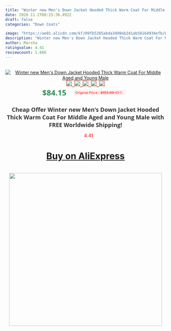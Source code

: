 ```yaml
---
title: "Winter new Men's Down Jacket Hooded Thick Warm Coat For Middle Aged and Young Male"
date: 2020-11-2T08:25:36.892Z
draft: false
categories: "Down Coats"

image: "https://ae01.alicdn.com/kf/H9fb5285abda3498eb241ab58164934efb/Winter-new-Men-s-Down-Jacket-Hooded-Thick-Warm-Coat-For-Middle-Aged-and-Young-Male.jpg"
description: "Winter new Men's Down Jacket Hooded Thick Warm Coat For Middle Aged and Young Male"
author: Marsha
ratingvalue: 4.41
reviewcount: 1.666
---
```

<br>
<div style="text-align: center;">
<a href="https://s.click.aliexpress.com/e/_9RirnX" target="_blank" rel="nofollow noopener noreferrer"><img alt="Winter new Men's Down Jacket Hooded Thick Warm Coat For Middle Aged and Young Male" class="magnifier-image" src="https://ae01.alicdn.com/kf/H9fb5285abda3498eb241ab58164934efb/Winter-new-Men-s-Down-Jacket-Hooded-Thick-Warm-Coat-For-Middle-Aged-and-Young-Male.jpg_640x640.jpg">
<br>
<img style="border:1px solid salmon" src="https://ae01.alicdn.com/kf/H9fb5285abda3498eb241ab58164934efb/Winter-new-Men-s-Down-Jacket-Hooded-Thick-Warm-Coat-For-Middle-Aged-and-Young-Male.jpg_120x120.jpg">&nbsp;&nbsp;<img style="border:1px solid salmon" src="https://ae01.alicdn.com/kf/H58c6e3a438734200b15a5e4e61971d30Q/Winter-new-Men-s-Down-Jacket-Hooded-Thick-Warm-Coat-For-Middle-Aged-and-Young-Male.jpg_120x120.jpg">&nbsp;&nbsp;<img style="border:1px solid salmon" src="https://ae01.alicdn.com/kf/Hfc4640a9a0fe402f893f52d7dd13df2bV/Winter-new-Men-s-Down-Jacket-Hooded-Thick-Warm-Coat-For-Middle-Aged-and-Young-Male.jpg_120x120.jpg">&nbsp;&nbsp;<img style="border:1px solid salmon" src="https://ae01.alicdn.com/kf/Hce51954bdc784da78617b37b4c86db3fh/Winter-new-Men-s-Down-Jacket-Hooded-Thick-Warm-Coat-For-Middle-Aged-and-Young-Male.jpg_120x120.jpg">&nbsp;&nbsp;<img style="border:1px solid salmon" src="https://ae01.alicdn.com/kf/H5407c7b3bd88456f849e0b86848bd5e0T/Winter-new-Men-s-Down-Jacket-Hooded-Thick-Warm-Coat-For-Middle-Aged-and-Young-Male.jpg_120x120.jpg"></a></div><br0>
<div style="text-align: center;"><span style="background-color: white; border: 0px; box-sizing: border-box; color: seagreen; display: inline-block; font-family: &quot;open sans&quot; , &quot;arial&quot; , &quot;helvetica&quot; , sans-serif , &quot;heiti&quot;; font-size: 24px; font-stretch: inherit; font-weight: 700; line-height: inherit; margin: 0px 10px 0px 0px; padding: 0px; vertical-align: middle;">$84.15 </span>
<span style="background: rgb(255 , 241 , 241); border-radius: 3px; border: 0px; box-sizing: border-box; color: #ff4747; display: inline-block; font-family: inherit; font-size: 12px; font-stretch: inherit; font-style: inherit; font-variant: inherit; font-weight: 600; line-height: inherit; margin: 0px; padding: 2px 5px; transform: scale(0.9); vertical-align: middle;">Original Price : <b style="text-decoration: line-through;">$153.00 </b> 45%&nbsp;&nbsp;</span></div>
<h1 style="color: #333333; display: inline-block; font-family: &quot;open sans&quot; , &quot;arial&quot; , &quot;helvetica&quot; , sans-serif , &quot;heiti&quot;; font-size: 18px; font-stretch: inherit; font-weight: 700; text-align: center;">Cheap Offer Winter new Men's Down Jacket Hooded Thick Warm Coat For Middle Aged and Young Male with FREE Worldwide Shipping!</h1>
<div style="color: #ff4747; text-align: center;">
<img src="https://4.bp.blogspot.com/-M0ZcTcb-5uY/XleCXlxnR4I/AAAAAAAAAEc/OrjgMkXV1oMQFaCRZj5HQwOCBcu3w1FegCPcBGAYYCw/s1600/star.png" style="height: 15px;">&nbsp;<b>4.41</b></div>
<div class="button_cont" align="center"><a class="buynow_a" href="https://s.click.aliexpress.com/e/_9RirnX" target="_blank" rel="nofollow noopener noreferrer"><H1>Buy on AliExpress</H1></a></div><br>
<div class="separator" style="clear: both; text-align: center;">
<img src="https://lh3.googleusercontent.com/-pTy5HemUv9M/XlePHvY0dAI/AAAAAAAAAE4/0nX5iRUoIWY8eMW9Dpxeirr157OZliDIgCLcBGAsYHQ/s1600/badge.gif" width="480">
</div>
